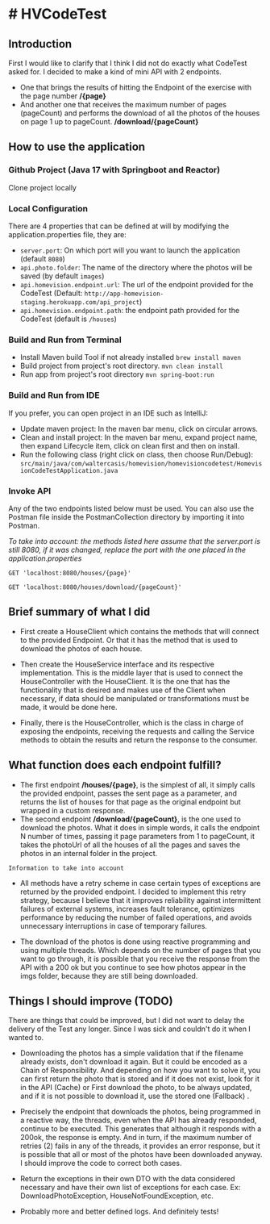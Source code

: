 # # HVCodeTest
## Introduction


First I would like to clarify that I think I did not do exactly what CodeTest asked for. I decided to make a kind of mini API with 2 endpoints.

 - One that brings the results of hitting the Endpoint of the exercise with the page number **/{page}**
 - And another one that receives the maximum number of pages (pageCount) and performs the download of all the photos of the houses on page 1 up to pageCount. **/download/{pageCount}**

## How to use the application

### Github Project (Java 17 with Springboot and Reactor)

Clone project locally

### Local Configuration

There are 4 properties that can be defined at will by modifying the application.properties file, they are:

- ```server.port```: On which port will you want to launch the application (default ```8080```)
- ```api.photo.folder```: The name of the directory where the photos will be saved (by default ```images```)
- ```api.homevision.endpoint.url```: The url of the  endpoint provided for the CodeTest (Default: ```http://app-homevision-staging.herokuapp.com/api_project```)
- ```api.homevision.endpoint.path```: the endpoint path provided for the CodeTest (default is ```/houses```)

### Build and Run from Terminal

- Install Maven build Tool if not already installed
  ```brew install maven```
- Build project from project's root directory.
  ```mvn clean install```
- Run app from project's root directory
  ```mvn spring-boot:run```


### Build and Run from IDE  

If you prefer, you can open project in an IDE such as IntelliJ:

- Update maven project: In the maven bar menu, click on circular arrows.
- Clean and install project: In the maven bar menu, expand project name, then expand Lifecycle item, click on clean first and then on install.
- Run the following class (right click on class, then choose Run/Debug): ```src/main/java/com/waltercasis/homevision/homevisioncodetest/HomevisionCodeTestApplication.java```

### Invoke API

Any of the two endpoints listed below must be used. You can also use the Postman file inside the PostmanCollection directory by importing it into Postman.

*To take into account: the methods listed here assume that the server.port is still 8080, if it was changed, replace the port with the one placed in the application.properties*

```GET 'localhost:8080/houses/{page}'```

```GET 'localhost:8080/houses/download/{pageCount}'```


## Brief summary of what I did

- First create a HouseClient which contains the methods that will connect to the provided Endpoint. Or that it has the method that is used to download the photos of each house.

- Then create the HouseService interface and its respective implementation. This is the middle layer that is used to connect the HouseController with the HouseClient. It is the one that has the functionality that is desired and makes use of the Client when necessary, if data should be manipulated or transformations must be made, it would be done here.

- Finally, there is the HouseController, which is the class in charge of exposing the endpoints, receiving the requests and calling the Service methods to obtain the results and return the response to the consumer.

## What function does each endpoint fulfill?

- The first endpoint **/houses/{page}**, is the simplest of all, it simply calls the provided endpoint, passes the sent page as a parameter, and returns the list of houses for that page as the original endpoint but wrapped in a custom response.
- The second endpoint **/download/{pageCount}**, is the one used to download the photos. What it does in simple words, it calls the endpoint N number of times, passing it page parameters from 1 to pageCount, it takes the photoUrl of all the houses of all the pages and saves the photos in an internal folder in the project.

`Information to take into account`

- All methods have a retry scheme in case certain types of exceptions are returned by the provided endpoint. I decided to implement this retry strategy, because I believe that it improves reliability against intermittent failures of external systems, increases fault tolerance, optimizes performance by reducing the number of failed operations, and avoids unnecessary interruptions in case of temporary failures.

- The download of the photos is done using reactive programming and using multiple threads. Which depends on the number of pages that you want to go through, it is possible that you receive the response from the API with a 200 ok but you continue to see how photos appear in the imgs folder, because they are still being downloaded.

## Things I should improve (TODO)

There are things that could be improved, but I did not want to delay the delivery of the Test any longer. Since I was sick and couldn't do it when I wanted to.

 - Downloading the photos has a simple validation that if the filename already exists, don't download it again. But it could be encoded as a Chain of Responsibility. And depending on how you want to solve it, you can first return the photo that is stored and if it does not exist, look for it in the API (Cache) or First download the photo, to be always updated, and if it is not possible to download it, use the stored one (Fallback) .

- Precisely the endpoint that downloads the photos, being programmed in a reactive way, the threads, even when the API has already responded, continue to be executed. This generates that although it responds with a 200ok, the response is empty. And in turn, if the maximum number of retries (2) fails in any of the threads, it provides an error response, but it is possible that all or most of the photos have been downloaded anyway. I should improve the code to correct both cases.

- Return the exceptions in their own DTO with the data considered necessary and have their own list of exceptions for each case. Ex: DownloadPhotoException, HouseNotFoundException, etc.

- Probably more and better defined logs. And definitely tests!

